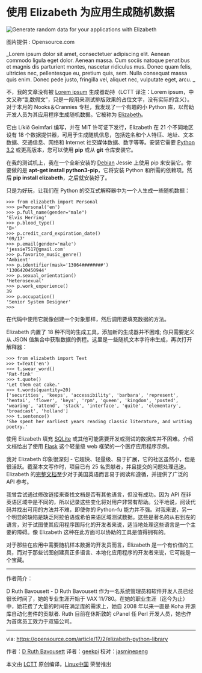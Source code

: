 使用 Elizabeth 为应用生成随机数据
============================================================


 ![Generate random data for your applications with Elizabeth](https://opensource.com/sites/default/files/styles/image-full-size/public/images/life/osdc_520x292_opendata_0613mm.png?itok=mzC0Tb28 "Generate random data for your applications with Elizabeth") 

图片提供 : Opensource.com

 _Lorem ipsum dolor sit amet, consectetuer adipiscing elit. Aenean commodo ligula eget dolor. Aenean massa. Cum sociis natoque penatibus et magnis dis parturient montes, nascetur ridiculus mus. Donec quam felis, ultricies nec, pellentesque eu, pretium quis, sem. Nulla consequat massa quis enim. Donec pede justo, fringilla vel, aliquet nec, vulputate eget, arcu. _ 

不，我的文章没有被 [Lorem ipsum][2] 生成器劫持（LCTT 译注：Lorem ipsum，中文又称“乱数假文”，只是一段用来测试排版效果的占位文字，没有实际的含义）。对于本月的 Nooks＆Crannies 专栏，我发现了一个有趣的小 Python 库，以帮助开发人员为其应用程序生成随机数据。它被称为 [Elizabeth][3]。

它由 Líkið Geimfari 编写，并在 MIT 许可证下发行，Elizabeth 在 21 个不同地区设有 18 个数据提供器，可用于生成随机信息，包括姓名和个人特征、地址、文本数据、交通信息、网络和 Internet 社交媒体数据、数字等等。安装它需要 [Python 3.2][4] 或更高版本，您可以使用 **pip** 或从 **git** 仓库安装它。

在我的测试机上，我在一个全新安装的 [Debian][5] Jessie 上使用 pip 来安装它。你要做的是 **apt-get install python3-pip**，它将安装 Python 和所需的依赖项。然后 **pip install elizabeth**，之后就安装好了。

只是为好玩，让我们在 Python 的交互式解释器中为一个人生成一些随机数据：

```
>>> from elizabeth import Personal
>>> p=Personal('en')
>>> p.full_name(gender="male")
'Elvis Herring'
>>> p.blood_type()
'B+'
>>> p.credit_card_expiration_date()
'09/17'
>>> p.email(gender='male')
'jessie7517@gmail.com'
>>> p.favorite_music_genre()
'Ambient'
>>> p.identifier(mask='13064########')
'1306420450944'
>>> p.sexual_orientation()
'Heterosexual'
>>> p.work_experience()
39
>>> p.occupation()
'Senior System Designer'
>>>
```

在代码中使用它就像创建一个对象那样，然后调用要填充数据的方法。

Elizabeth 内置了 18 种不同的生成工具，添加新的生成器并不困难; 你只需要定义从 JSON 值集合中获取数据的例程。这里是一些随机文本字符串生成，再次打开解释器：

```
>>> from elizabeth import Text
>>> t=Text('en')
>>> t.swear_word()
'Rat-fink'
>>> t.quote()
'Let them eat cake.'
>>> t.words(quantity=20)
['securities', 'keeps', 'accessibility', 'barbara', 'represent', 'hentai', 'flower', 'keys', 'rpm', 'queen', 'kingdom', 'posted', 'wearing', 'attend', 'stack', 'interface', 'quite', 'elementary', 'broadcast', 'holland']
>>> t.sentence()
'She spent her earliest years reading classic literature, and writing poetry.'
```

使用 Elizabeth 填充 [SQLite][6] 或其他可能需要开发或测试的数据库并不困难。介绍文档给出了使用 [Flask][7] 这个轻量级 web 框架的一个医疗应用程序示例。

我对 Elizabeth 印象很深刻 - 它超快、轻量级、易于扩展，它的社区虽然小，但是很活跃。截至本文写作时，项目已有 25 名贡献者，并且提交的问题处理迅速。Elizabeth 的[完整文档][8]至少对于美国英语而言易于阅读和遵循，并提供了广泛的 API 参考。

我曾尝试通过修改链接来查找文档是否有其他语言，但没有成功。因为 API 在非英语区域中是不同的，所以记录这些变化将对用户非常有帮助。公平地说，阅读代码并找出可用的方法并不难，即使你的 Python-fu 能力并不强。对我来说，另一个明显的缺陷是缺乏阿拉伯语或希伯来语区域测试数据。这些是著名的从右到左的语言，对于试图使其应用程序国际化的开发者来说，适当地处理这些语言是一个主要的障碍。像 Elizabeth 这种在此方面可以协助的工具是值得拥有的。

对于那些在应用中需要随机样本数据的开发员而言，Elizabeth 是一个有价值的工具，而对于那些试图创建真正多语言、本地化应用程序的开发者来说，它可能是一个宝藏。

--------------------------------------------------------------------------------

作者简介：

D Ruth Bavousett - D Ruth Bavousett 作为一名系统管理员和软件开发人员已经很长时间了，她的专业生涯开始于 VAX 11/780。在她的职业生涯（迄今为止）中，她花费了大量的时间在满足库的需求上，她自 2008 年以来一直是 Koha 开源库自动化套件的贡献者. Ruth 目前在休斯敦的 cPanel 任 Perl 开发人员，她也作为首席员工效力于双猫公司。

--------------------------------------------------------------------------------

via: https://opensource.com/article/17/2/elizabeth-python-library

作者：[D Ruth Bavousett][a]
译者：[geekpi](https://github.com/geekpi)
校对：[jasminepeng](https://github.com/jasminepeng)

本文由 [LCTT](https://github.com/LCTT/TranslateProject) 原创编译，[Linux中国](https://linux.cn/) 荣誉推出

[a]:https://opensource.com/users/druthb
[1]:https://opensource.com/article/17/2/elizabeth-python-library?rate=kuXZVuHCdEv_hrxRnK1YQctlsTJeFJLcVx3Nf2VIW38
[2]:https://en.wikipedia.org/wiki/Lorem_ipsum
[3]:https://github.com/lk-geimfari/elizabeth
[4]:https://www.python.org/
[5]:https://www.debian.org/
[6]:https://sqlite.org/
[7]:https://flask.pocoo.org/
[8]:http://elizabeth.readthedocs.io/en/latest/index.html
[9]:https://opensource.com/user/36051/feed
[10]:https://opensource.com/article/17/2/elizabeth-python-library#comments
[11]:https://opensource.com/users/druthb
